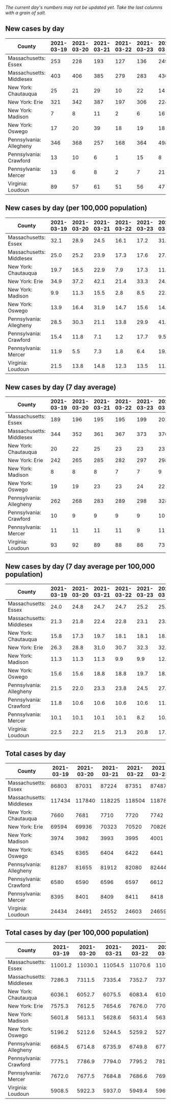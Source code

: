 _The current day's numbers may not be updated yet. Take the last columns with a grain of salt._
## New cases by day

| County | 2021-03-19 | 2021-03-20 | 2021-03-21 | 2021-03-22 | 2021-03-23 | 2021-03-24 | 2021-03-25 |
| --- | --- | --- | --- | --- | --- | --- | --- |
| Massachusetts: Essex | 253 | 228 | 193 | 127 | 136 | 249 |  |
| Massachusetts: Middlesex | 403 | 406 | 385 | 279 | 283 | 436 |  |
| New York: Chautauqua | 25 | 21 | 29 | 10 | 22 | 14 |  |
| New York: Erie | 321 | 342 | 387 | 197 | 306 | 224 |  |
| New York: Madison | 7 | 8 | 11 | 2 | 6 | 16 |  |
| New York: Oswego | 17 | 20 | 39 | 18 | 19 | 18 |  |
| Pennsylvania: Allegheny | 346 | 368 | 257 | 168 | 364 | 498 |  |
| Pennsylvania: Crawford | 13 | 10 | 6 | 1 | 15 | 8 |  |
| Pennsylvania: Mercer | 13 | 6 | 8 | 2 | 7 | 21 |  |
| Virginia: Loudoun | 89 | 57 | 61 | 51 | 56 | 47 |  |

## New cases by day (per 100,000 population)

| County | 2021-03-19 | 2021-03-20 | 2021-03-21 | 2021-03-22 | 2021-03-23 | 2021-03-24 | 2021-03-25 |
| --- | --- | --- | --- | --- | --- | --- | --- |
| Massachusetts: Essex | 32.1 | 28.9 | 24.5 | 16.1 | 17.2 | 31.6 |  |
| Massachusetts: Middlesex | 25.0 | 25.2 | 23.9 | 17.3 | 17.6 | 27.1 |  |
| New York: Chautauqua | 19.7 | 16.5 | 22.9 | 7.9 | 17.3 | 11.0 |  |
| New York: Erie | 34.9 | 37.2 | 42.1 | 21.4 | 33.3 | 24.4 |  |
| New York: Madison | 9.9 | 11.3 | 15.5 | 2.8 | 8.5 | 22.6 |  |
| New York: Oswego | 13.9 | 16.4 | 31.9 | 14.7 | 15.6 | 14.7 |  |
| Pennsylvania: Allegheny | 28.5 | 30.3 | 21.1 | 13.8 | 29.9 | 41.0 |  |
| Pennsylvania: Crawford | 15.4 | 11.8 | 7.1 | 1.2 | 17.7 | 9.5 |  |
| Pennsylvania: Mercer | 11.9 | 5.5 | 7.3 | 1.8 | 6.4 | 19.2 |  |
| Virginia: Loudoun | 21.5 | 13.8 | 14.8 | 12.3 | 13.5 | 11.4 |  |

## New cases by day (7 day average)

| County | 2021-03-19 | 2021-03-20 | 2021-03-21 | 2021-03-22 | 2021-03-23 | 2021-03-24 | 2021-03-25 |
| --- | --- | --- | --- | --- | --- | --- | --- |
| Massachusetts: Essex | 189 | 196 | 195 | 195 | 199 | 201 |  |
| Massachusetts: Middlesex | 344 | 352 | 361 | 367 | 373 | 376 |  |
| New York: Chautauqua | 20 | 22 | 25 | 23 | 23 | 23 |  |
| New York: Erie | 242 | 265 | 285 | 282 | 297 | 298 |  |
| New York: Madison | 8 | 8 | 8 | 7 | 7 | 9 |  |
| New York: Oswego | 19 | 19 | 23 | 23 | 24 | 22 |  |
| Pennsylvania: Allegheny | 262 | 268 | 283 | 289 | 298 | 328 |  |
| Pennsylvania: Crawford | 10 | 9 | 9 | 9 | 9 | 10 |  |
| Pennsylvania: Mercer | 11 | 11 | 11 | 11 | 9 | 11 |  |
| Virginia: Loudoun | 93 | 92 | 89 | 88 | 86 | 73 |  |

## New cases by day (7 day average per 100,000 population)

| County | 2021-03-19 | 2021-03-20 | 2021-03-21 | 2021-03-22 | 2021-03-23 | 2021-03-24 | 2021-03-25 |
| --- | --- | --- | --- | --- | --- | --- | --- |
| Massachusetts: Essex | 24.0 | 24.8 | 24.7 | 24.7 | 25.2 | 25.5 |  |
| Massachusetts: Middlesex | 21.3 | 21.8 | 22.4 | 22.8 | 23.1 | 23.3 |  |
| New York: Chautauqua | 15.8 | 17.3 | 19.7 | 18.1 | 18.1 | 18.1 |  |
| New York: Erie | 26.3 | 28.8 | 31.0 | 30.7 | 32.3 | 32.4 |  |
| New York: Madison | 11.3 | 11.3 | 11.3 | 9.9 | 9.9 | 12.7 |  |
| New York: Oswego | 15.6 | 15.6 | 18.8 | 18.8 | 19.7 | 18.0 |  |
| Pennsylvania: Allegheny | 21.5 | 22.0 | 23.3 | 23.8 | 24.5 | 27.0 |  |
| Pennsylvania: Crawford | 11.8 | 10.6 | 10.6 | 10.6 | 10.6 | 11.8 |  |
| Pennsylvania: Mercer | 10.1 | 10.1 | 10.1 | 10.1 | 8.2 | 10.1 |  |
| Virginia: Loudoun | 22.5 | 22.2 | 21.5 | 21.3 | 20.8 | 17.7 |  |

## Total cases by day

| County | 2021-03-19 | 2021-03-20 | 2021-03-21 | 2021-03-22 | 2021-03-23 | 2021-03-24 | 2021-03-25 |
| --- | --- | --- | --- | --- | --- | --- | --- |
| Massachusetts: Essex | 86803 | 87031 | 87224 | 87351 | 87487 | 87736 |  |
| Massachusetts: Middlesex | 117434 | 117840 | 118225 | 118504 | 118787 | 119223 |  |
| New York: Chautauqua | 7660 | 7681 | 7710 | 7720 | 7742 | 7756 |  |
| New York: Erie | 69594 | 69936 | 70323 | 70520 | 70826 | 71050 |  |
| New York: Madison | 3974 | 3982 | 3993 | 3995 | 4001 | 4017 |  |
| New York: Oswego | 6345 | 6365 | 6404 | 6422 | 6441 | 6459 |  |
| Pennsylvania: Allegheny | 81287 | 81655 | 81912 | 82080 | 82444 | 82942 |  |
| Pennsylvania: Crawford | 6580 | 6590 | 6596 | 6597 | 6612 | 6620 |  |
| Pennsylvania: Mercer | 8395 | 8401 | 8409 | 8411 | 8418 | 8439 |  |
| Virginia: Loudoun | 24434 | 24491 | 24552 | 24603 | 24659 | 24706 |  |

## Total cases by day (per 100,000 population)

| County | 2021-03-19 | 2021-03-20 | 2021-03-21 | 2021-03-22 | 2021-03-23 | 2021-03-24 | 2021-03-25 |
| --- | --- | --- | --- | --- | --- | --- | --- |
| Massachusetts: Essex | 11001.2 | 11030.1 | 11054.5 | 11070.6 | 11087.9 | 11119.4 |  |
| Massachusetts: Middlesex | 7286.3 | 7311.5 | 7335.4 | 7352.7 | 7370.3 | 7397.3 |  |
| New York: Chautauqua | 6036.1 | 6052.7 | 6075.5 | 6083.4 | 6100.7 | 6111.8 |  |
| New York: Erie | 7575.3 | 7612.5 | 7654.6 | 7676.0 | 7709.4 | 7733.7 |  |
| New York: Madison | 5601.8 | 5613.1 | 5628.6 | 5631.4 | 5639.9 | 5662.5 |  |
| New York: Oswego | 5196.2 | 5212.6 | 5244.5 | 5259.2 | 5274.8 | 5289.5 |  |
| Pennsylvania: Allegheny | 6684.5 | 6714.8 | 6735.9 | 6749.8 | 6779.7 | 6820.6 |  |
| Pennsylvania: Crawford | 7775.1 | 7786.9 | 7794.0 | 7795.2 | 7812.9 | 7822.4 |  |
| Pennsylvania: Mercer | 7672.0 | 7677.5 | 7684.8 | 7686.6 | 7693.0 | 7712.2 |  |
| Virginia: Loudoun | 5908.5 | 5922.3 | 5937.0 | 5949.4 | 5962.9 | 5974.3 |  |
